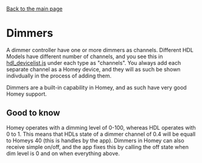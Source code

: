 [Back to the main page](INDEX.md)

# Dimmers
A dimmer controller have one or more dimmers as channels. Different HDL Models have different number of channels, and you see this in [hdl_devicelist.js](https://github.com/alydersen/hdl-smartbus-homey/blob/v1.0.1/hdl/hdl_devicelist.js) under each type as "channels". You always add each separate channel as a Homey device, and they will as such be shown indivdually in the process of adding them.

Dimmers are a built-in capability in Homey, and as such have very good Homey support.

## Good to know
Homey operates with a dimming level of 0-100, whereas HDL operates with 0 to 1. This means that HDLs state of a dimmer channel of 0.4 will be equall to Homeys 40 (this is handles by the app). Dimmers in Homey can also receive simple on/off, and the app fixes this by calling the off state when dim level is 0 and on when everything above.